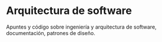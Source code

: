 # Arquitectura de software
Apuntes y código sobre ingeniería y arquitectura de software, documentación, patrones de diseño.

